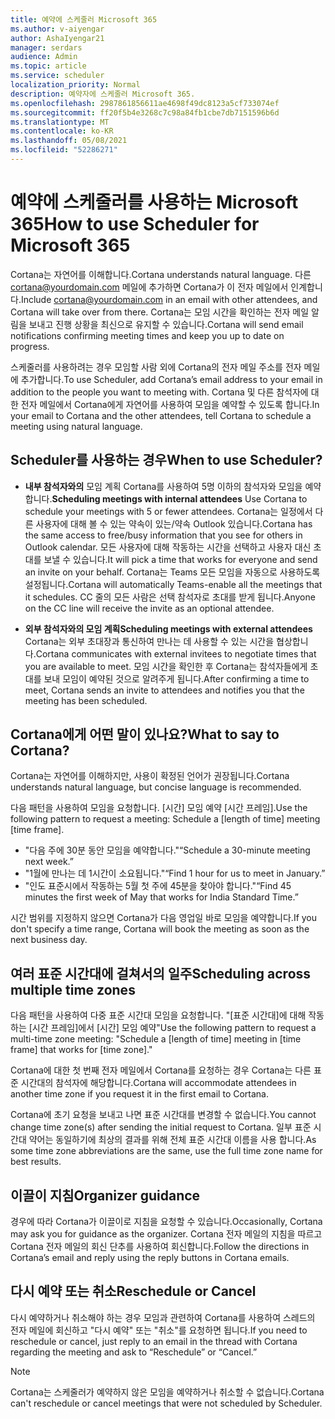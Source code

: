 ```yaml
---
title: 예약에 스케줄러 Microsoft 365
ms.author: v-aiyengar
author: AshaIyengar21
manager: serdars
audience: Admin
ms.topic: article
ms.service: scheduler
localization_priority: Normal
description: 예약자에 스케줄러 Microsoft 365.
ms.openlocfilehash: 2987861856611ae4698f49dc8123a5cf733074ef
ms.sourcegitcommit: ff20f5b4e3268c7c98a84fb1cbe7db7151596b6d
ms.translationtype: MT
ms.contentlocale: ko-KR
ms.lasthandoff: 05/08/2021
ms.locfileid: "52286271"
---
```

# <a name="how-to-use-scheduler-for-microsoft-365"></a><span data-ttu-id="888ed-103">예약에 스케줄러를 사용하는 Microsoft 365</span><span class="sxs-lookup"><span data-stu-id="888ed-103">How to use Scheduler for Microsoft 365</span></span>

<span data-ttu-id="888ed-104">Cortana는 자연어를 이해합니다.</span><span class="sxs-lookup"><span data-stu-id="888ed-104">Cortana understands natural language.</span></span> <span data-ttu-id="888ed-105">다른 cortana@yourdomain.com 메일에 추가하면 Cortana가 이 전자 메일에서 인계합니다.</span><span class="sxs-lookup"><span data-stu-id="888ed-105">Include cortana@yourdomain.com in an email with other attendees, and Cortana will take over from there.</span></span> <span data-ttu-id="888ed-106">Cortana는 모임 시간을 확인하는 전자 메일 알림을 보내고 진행 상황을 최신으로 유지할 수 있습니다.</span><span class="sxs-lookup"><span data-stu-id="888ed-106">Cortana will send email notifications confirming meeting times and keep you up to date on progress.</span></span>

<span data-ttu-id="888ed-107">스케줄러를 사용하려는 경우 모임할 사람 외에 Cortana의 전자 메일 주소를 전자 메일에 추가합니다.</span><span class="sxs-lookup"><span data-stu-id="888ed-107">To use Scheduler, add Cortana’s email address to your email in addition to the people you want to meeting with.</span></span> <span data-ttu-id="888ed-108">Cortana 및 다른 참석자에 대한 전자 메일에서 Cortana에게 자연어를 사용하여 모임을 예약할 수 있도록 합니다.</span><span class="sxs-lookup"><span data-stu-id="888ed-108">In your email to Cortana and the other attendees, tell Cortana to schedule a meeting using natural language.</span></span>  

## <a name="when-to-use-scheduler"></a><span data-ttu-id="888ed-109">Scheduler를 사용하는 경우</span><span class="sxs-lookup"><span data-stu-id="888ed-109">When to use Scheduler?</span></span>

- <span data-ttu-id="888ed-110">**내부 참석자와의** 모임 계획 Cortana를 사용하여 5명 이하의 참석자와 모임을 예약합니다.</span><span class="sxs-lookup"><span data-stu-id="888ed-110">**Scheduling meetings with internal attendees** Use Cortana to schedule your meetings with 5 or fewer attendees.</span></span> <span data-ttu-id="888ed-111">Cortana는 일정에서 다른 사용자에 대해 볼 수 있는 약속이 있는/약속 Outlook 있습니다.</span><span class="sxs-lookup"><span data-stu-id="888ed-111">Cortana has the same access to free/busy information that you see for others in Outlook calendar.</span></span> <span data-ttu-id="888ed-112">모든 사용자에 대해 작동하는 시간을 선택하고 사용자 대신 초대를 보낼 수 있습니다.</span><span class="sxs-lookup"><span data-stu-id="888ed-112">It will pick a time that works for everyone and send an invite on your behalf.</span></span> <span data-ttu-id="888ed-113">Cortana는 Teams 모든 모임을 자동으로 사용하도록 설정됩니다.</span><span class="sxs-lookup"><span data-stu-id="888ed-113">Cortana will automatically Teams-enable all the meetings that it schedules.</span></span> <span data-ttu-id="888ed-114">CC 줄의 모든 사람은 선택 참석자로 초대를 받게 됩니다.</span><span class="sxs-lookup"><span data-stu-id="888ed-114">Anyone on the CC line will receive the invite as an optional attendee.</span></span>  

- <span data-ttu-id="888ed-115">**외부 참석자와의 모임 계획**</span><span class="sxs-lookup"><span data-stu-id="888ed-115">**Scheduling meetings with external attendees**</span></span>  
<span data-ttu-id="888ed-116">Cortana는 외부 초대장과 통신하여 만나는 데 사용할 수 있는 시간을 협상합니다.</span><span class="sxs-lookup"><span data-stu-id="888ed-116">Cortana communicates with external invitees to negotiate times that you are available to meet.</span></span> <span data-ttu-id="888ed-117">모임 시간을 확인한 후 Cortana는 참석자들에게 초대를 보내 모임이 예약된 것으로 알려주게 됩니다.</span><span class="sxs-lookup"><span data-stu-id="888ed-117">After confirming a time to meet, Cortana sends an invite to attendees and notifies you that the meeting has been scheduled.</span></span>

## <a name="what-to-say-to-cortana"></a><span data-ttu-id="888ed-118">Cortana에게 어떤 말이 있나요?</span><span class="sxs-lookup"><span data-stu-id="888ed-118">What to say to Cortana?</span></span>

<span data-ttu-id="888ed-119">Cortana는 자연어를 이해하지만, 사용이 확정된 언어가 권장됩니다.</span><span class="sxs-lookup"><span data-stu-id="888ed-119">Cortana understands natural language, but concise language is recommended.</span></span> 

<span data-ttu-id="888ed-120">다음 패턴을 사용하여 모임을 요청합니다. [시간] 모임 예약 [시간 프레임].</span><span class="sxs-lookup"><span data-stu-id="888ed-120">Use the following pattern to request a meeting: Schedule a [length of time] meeting [time frame].</span></span>  

- <span data-ttu-id="888ed-121">"다음 주에 30분 동안 모임을 예약합니다."</span><span class="sxs-lookup"><span data-stu-id="888ed-121">“Schedule a 30-minute meeting next week.”</span></span>  
- <span data-ttu-id="888ed-122">"1월에 만나는 데 1시간이 소요됩니다."</span><span class="sxs-lookup"><span data-stu-id="888ed-122">“Find 1 hour for us to meet in January.”</span></span> 
- <span data-ttu-id="888ed-123">"인도 표준시에서 작동하는 5월 첫 주에 45분을 찾아야 합니다."</span><span class="sxs-lookup"><span data-stu-id="888ed-123">“Find 45 minutes the first week of May that works for India Standard Time.”</span></span> 

<span data-ttu-id="888ed-124">시간 범위를 지정하지 않으면 Cortana가 다음 영업일 바로 모임을 예약합니다.</span><span class="sxs-lookup"><span data-stu-id="888ed-124">If you don't specify a time range, Cortana will book the meeting as soon as the next business day.</span></span>

## <a name="scheduling-across-multiple-time-zones"></a><span data-ttu-id="888ed-125">여러 표준 시간대에 걸쳐서의 일주</span><span class="sxs-lookup"><span data-stu-id="888ed-125">Scheduling across multiple time zones</span></span>

<span data-ttu-id="888ed-126">다음 패턴을 사용하여 다중 표준 시간대 모임을 요청합니다. "[표준 시간대]에 대해 작동하는 [시간 프레임]에서 [시간] 모임 예약"</span><span class="sxs-lookup"><span data-stu-id="888ed-126">Use the following pattern to request a multi-time zone meeting: "Schedule a [length of time] meeting in [time frame] that works for [time zone]."</span></span> 

<span data-ttu-id="888ed-127">Cortana에 대한 첫 번째 전자 메일에서 Cortana를 요청하는 경우 Cortana는 다른 표준 시간대의 참석자에 해당합니다.</span><span class="sxs-lookup"><span data-stu-id="888ed-127">Cortana will accommodate attendees in another time zone if you request it in the first email to Cortana.</span></span>  

<span data-ttu-id="888ed-128">Cortana에 초기 요청을 보내고 나면 표준 시간대를 변경할 수 없습니다.</span><span class="sxs-lookup"><span data-stu-id="888ed-128">You cannot change time zone(s) after sending the initial request to Cortana.</span></span> <span data-ttu-id="888ed-129">일부 표준 시간대 약어는 동일하기에 최상의 결과를 위해 전체 표준 시간대 이름을 사용 합니다.</span><span class="sxs-lookup"><span data-stu-id="888ed-129">As some time zone abbreviations are the same, use the full time zone name for best results.</span></span>  

## <a name="organizer-guidance"></a><span data-ttu-id="888ed-130">이끌이 지침</span><span class="sxs-lookup"><span data-stu-id="888ed-130">Organizer guidance</span></span>

<span data-ttu-id="888ed-131">경우에 따라 Cortana가 이끌이로 지침을 요청할 수 있습니다.</span><span class="sxs-lookup"><span data-stu-id="888ed-131">Occasionally, Cortana may ask you for guidance as the organizer.</span></span> <span data-ttu-id="888ed-132">Cortana 전자 메일의 지침을 따르고 Cortana 전자 메일의 회신 단추를 사용하여 회신합니다.</span><span class="sxs-lookup"><span data-stu-id="888ed-132">Follow the directions in Cortana’s email and reply using the reply buttons in Cortana emails.</span></span>

## <a name="reschedule-or-cancel"></a><span data-ttu-id="888ed-133">다시 예약 또는 취소</span><span class="sxs-lookup"><span data-stu-id="888ed-133">Reschedule or Cancel</span></span>

<span data-ttu-id="888ed-134">다시 예약하거나 취소해야 하는 경우 모임과 관련하여 Cortana를 사용하여 스레드의 전자 메일에 회신하고 "다시 예약" 또는 "취소"를 요청하면 됩니다.</span><span class="sxs-lookup"><span data-stu-id="888ed-134">If you need to reschedule or cancel, just reply to an email in the thread with Cortana regarding the meeting and ask to “Reschedule” or “Cancel.”</span></span> 

> [!NOTE]
> <span data-ttu-id="888ed-135">Cortana는 스케줄러가 예약하지 않은 모임을 예약하거나 취소할 수 없습니다.</span><span class="sxs-lookup"><span data-stu-id="888ed-135">Cortana can't reschedule or cancel meetings that were not scheduled by Scheduler.</span></span>  
